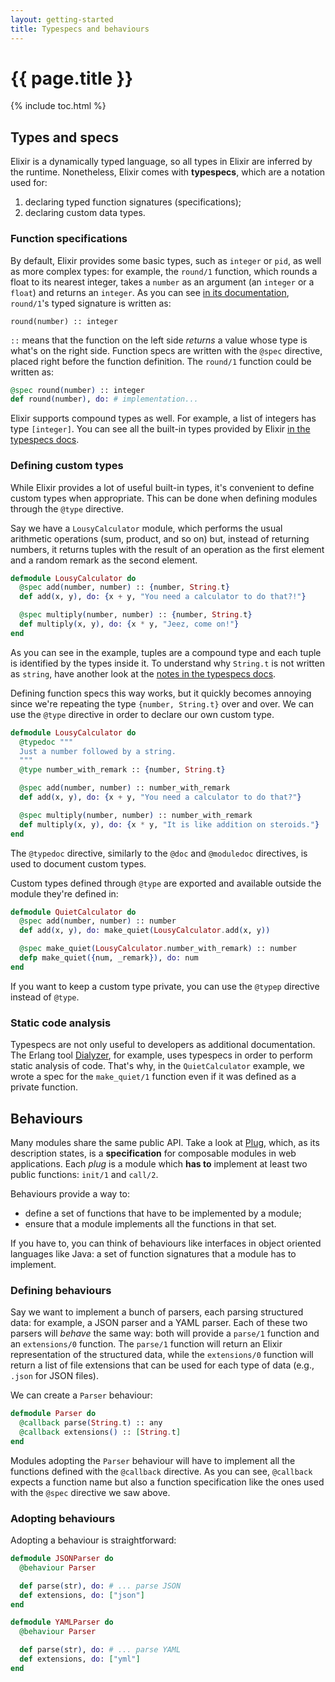 ```yaml
---
layout: getting-started
title: Typespecs and behaviours
---
```


# {{ page.title }}

{% include toc.html %}

## Types and specs

Elixir is a dynamically typed language, so all types in Elixir are inferred by the runtime. Nonetheless, Elixir comes with **typespecs**, which are a notation used for:

1. declaring typed function signatures (specifications);
2. declaring custom data types.


### Function specifications

By default, Elixir provides some basic types, such as `integer` or `pid`, as well as more complex types: for example, the `round/1` function, which rounds a float to its nearest integer, takes a `number` as an argument (an `integer` or a `float`) and returns an `integer`. As you can see [in its documentation](https://hexdocs.pm/elixir/Kernel.html#round/1), `round/1`'s typed signature is written as:

```
round(number) :: integer
```

`::` means that the function on the left side *returns* a value whose type is what's on the right side. Function specs are written with the `@spec` directive, placed right before the function definition. The `round/1` function could be written as:

```elixir
@spec round(number) :: integer
def round(number), do: # implementation...
```

Elixir supports compound types as well. For example, a list of integers has type `[integer]`. You can see all the built-in types provided by Elixir [in the typespecs docs](https://hexdocs.pm/elixir/typespecs.html).

### Defining custom types

While Elixir provides a lot of useful built-in types, it's convenient to define custom types when appropriate. This can be done when defining modules through the `@type` directive.

Say we have a `LousyCalculator` module, which performs the usual arithmetic operations (sum, product, and so on) but, instead of returning numbers, it returns tuples with the result of an operation as the first element and a random remark as the second element.

```elixir
defmodule LousyCalculator do
  @spec add(number, number) :: {number, String.t}
  def add(x, y), do: {x + y, "You need a calculator to do that?!"}

  @spec multiply(number, number) :: {number, String.t}
  def multiply(x, y), do: {x * y, "Jeez, come on!"}
end
```

As you can see in the example, tuples are a compound type and each tuple is identified by the types inside it. To understand why `String.t` is not written as `string`, have another look at the [notes in the typespecs docs](https://hexdocs.pm/elixir/typespecs.html#notes).

Defining function specs this way works, but it quickly becomes annoying since we're repeating the type `{number, String.t}` over and over. We can use the `@type` directive in order to declare our own custom type.

```elixir
defmodule LousyCalculator do
  @typedoc """
  Just a number followed by a string.
  """
  @type number_with_remark :: {number, String.t}

  @spec add(number, number) :: number_with_remark
  def add(x, y), do: {x + y, "You need a calculator to do that?"}

  @spec multiply(number, number) :: number_with_remark
  def multiply(x, y), do: {x * y, "It is like addition on steroids."}
end
```

The `@typedoc` directive, similarly to the `@doc` and `@moduledoc` directives, is used to document custom types.

Custom types defined through `@type` are exported and available outside the module they're defined in:

```elixir
defmodule QuietCalculator do
  @spec add(number, number) :: number
  def add(x, y), do: make_quiet(LousyCalculator.add(x, y))

  @spec make_quiet(LousyCalculator.number_with_remark) :: number
  defp make_quiet({num, _remark}), do: num
end
```

If you want to keep a custom type private, you can use the `@typep` directive instead of `@type`.

### Static code analysis

Typespecs are not only useful to developers as additional documentation. The Erlang tool [Dialyzer](http://www.erlang.org/doc/man/dialyzer.html), for example, uses typespecs in order to perform static analysis of code. That's why, in the `QuietCalculator` example, we wrote a spec for the `make_quiet/1` function even if it was defined as a private function.

## Behaviours

Many modules share the same public API. Take a look at [Plug](https://github.com/elixir-lang/plug), which, as its description states, is a **specification** for composable modules in web applications. Each *plug* is a module which **has to** implement at least two public functions: `init/1` and `call/2`.

Behaviours provide a way to:

* define a set of functions that have to be implemented by a module;
* ensure that a module implements all the functions in that set.

If you have to, you can think of behaviours like interfaces in object oriented languages like Java: a set of function signatures that a module has to implement.

### Defining behaviours

Say we want to implement a bunch of parsers, each parsing structured data: for example, a JSON parser and a YAML parser. Each of these two parsers will *behave* the same way: both will provide a `parse/1` function and an `extensions/0` function. The `parse/1` function will return an Elixir representation of the structured data, while the `extensions/0` function will return a list of file extensions that can be used for each type of data (e.g., `.json` for JSON files).

We can create a `Parser` behaviour:

```elixir
defmodule Parser do
  @callback parse(String.t) :: any
  @callback extensions() :: [String.t]
end
```

Modules adopting the `Parser` behaviour will have to implement all the functions defined with the `@callback` directive. As you can see, `@callback` expects a function name but also a function specification like the ones used with the `@spec` directive we saw above.

### Adopting behaviours

Adopting a behaviour is straightforward:

```elixir
defmodule JSONParser do
  @behaviour Parser

  def parse(str), do: # ... parse JSON
  def extensions, do: ["json"]
end
```

```elixir
defmodule YAMLParser do
  @behaviour Parser

  def parse(str), do: # ... parse YAML
  def extensions, do: ["yml"]
end
```
